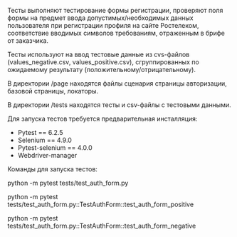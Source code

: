Тесты выполняют тестирование формы регистрации, проверяют поля формы на предмет ввода допустимых/необходимых данных пользователя при регистрации профиля на сайте Ростелеком, соответствие вводимых символов требованиям, отраженным в брифе от заказчика.

Тесты используют на ввод тестовые данные из cvs-файлов (values_negative.csv, values_positive.csv), сгруппированных по ожидаемому результату (положительному/отрицательному).

В директории /page находятся файлы сценария страницы авторизации, базовой страницы, локаторы.

В директории /tests находятся тесты и csv-файлы с тестовыми данными.

Для запуска тестов требуется предварительная инсталляция:
-	 Pytest == 6.2.5
-	Selenium == 4.9.0
-	Pytest-selenium == 4.0.0
-	Webdriver-manager

Команды для запуска тестов:

python -m pytest tests/test_auth_form.py

python -m pytest tests/test_auth_form.py::TestAuthForm::test_auth_form_positive

python -m pytest tests/test_auth_form.py::TestAuthForm::test_auth_form_negative
